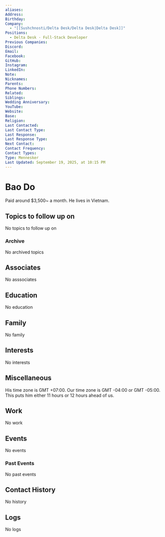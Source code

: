 ```yaml
---
aliases:
Address:
Birthday:
Company:
  - "[[Sushchnosti/Delta Desk/Delta Desk|Delta Desk]]"
Positions:
  - Delta Desk · Full-Stack Developer
Previous Companies:
Discord:
Email:
Facebook:
GitHub:
Instagram:
LinkedIn:
Note:
Nicknames:
Parents:
Phone Numbers:
Related:
Siblings:
Wedding Anniversary:
YouTube:
Website:
Base:
Religion:
Last Contacted:
Last Contact Type:
Last Response:
Last Response Type:
Next Contact:
Contact Frequency:
Contact Types:
Type: Mennesker
Last Updated: September 19, 2025, at 10:15 PM
---
```

# Bao Do

Paid around $3,500~ a month. He lives in Vietnam.

## Topics to follow up on

<span class="placeholder">No topics to follow up on</span>

### Archive

<span class="placeholder">No archived topics</span>

## Associates

<span class="placeholder">No asssociates</span>

## Education

<span class="placeholder">No education</span>

## Family

<span class="placeholder">No family</span>

## Interests

<span class="placeholder">No interests</span>

## Miscellaneous

His time zone is GMT +07:00. Our time zone is GMT -04:00  or GMT -05:00. This puts him either 11 hours or 12 hours ahead of us.

## Work

<span class="placeholder">No work</span>

## Events

<span class="placeholder">No events</span>

### Past Events

<span class="placeholder">No past events</span>

## Contact History

<span class="placeholder">No history</span>

## Logs

<span class="placeholder">No logs</span>